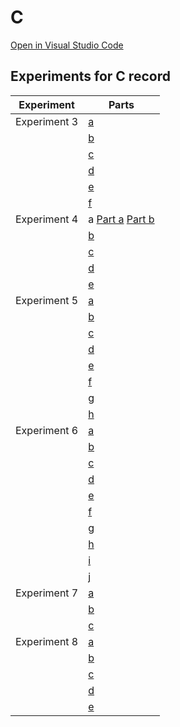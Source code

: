 # C


[Open in Visual Studio Code](https://vscode.dev/github/chileau/C)

## Experiments for C record


| Experiment                                                                                                                                | Parts                                                  |
| -------------------------------------------------------------------------------------------------------------------------------------- | ------------------------------------------------------- |
| Experiment 3| [a](https://github.com/chileau/C/blob/master/add.c)|
|| [b](https://github.com/chileau/C/blob/master/area_circle.c)|
|| [c](https://github.com/chileau/C/blob/master/arith_exp.c)|
|| [d](https://github.com/chileau/C/blob/master/tax.c)|
|| [e](https://github.com/chileau/C/blob/master/reverse.c)|
|| [f](https://github.com/chileau/C/blob/master/notes.c)|
|Experiment 4| a [Part a](https://github.com/chileau/C/blob/master/exp4.c) [Part b](https://github.com/chileau/C/blob/master/exp4b.c)|
|| [b](https://github.com/chileau/C/blob/master/quad.c)|
|| [c](https://github.com/chileau/C/blob/master/triangle.c)|
|| [d](https://github.com/chileau/C/blob/master/maxthree.c)|
|| [e](https://github.com/chileau/C/blob/master/bill.c)|
| Experiment 5| [a](https://github.com/chileau/C/blob/master/mult2.c)|
|| [b](https://github.com/chileau/C/blob/master/squaretable.c)|
|| [c](https://github.com/chileau/C/blob/master/sum_srs.c)|
|| [d](https://github.com/chileau/C/blob/master/max_srs.c)|
|| [e](https://github.com/chileau/C/blob/master/avg_srs.c)|
|| [f](https://github.com/chileau/C/blob/master/sq_sum.c)|
|| [g](https://github.com/chileau/C/blob/master/pow_2.c)|
|| [h](https://github.com/chileau/C/blob/master/fact.c)|
| Experiment 6| [a](https://github.com/chileau/C/blob/master/dig_do_wh.c)|
|| [b](https://github.com/chileau/C/blob/master/fizzbuzz.c)|
|| [c](https://github.com/chileau/C/blob/master/for_fact.c)|
|| [d](https://github.com/chileau/C/blob/master/fibonacci.c)|
|| [e](https://github.com/chileau/C/blob/master/fib_qts.c)|
|| [f](https://github.com/chileau/C/blob/master/earnings.c)|
|| [g](https://github.com/chileau/C/blob/master/rect_star.c)|
|| [h](https://github.com/chileau/C/blob/master/star_triangle.c)|
|| [i](https://github.com/chileau/C/blob/master/floyd.c)|
|| [j](https://github.com/chileau/C/blob/master/prime_check.c)|
| Experiment 7| [a](https://github.com/chileau/C/blob/master/arm_check.c)|
|| [b](https://github.com/chileau/C/blob/master/perf_square.c)|
|| [c](https://github.com/chileau/C/blob/master/for_while_prime.c)|
| Experiment 8| [a](https://github.com/chileau/C/blob/master/real_sq.c)|
|| [b](https://github.com/chileau/C/blob/master/even_odd_check.c)|
|| [c](https://github.com/chileau/C/blob/master/fun_prime.c)|
|| [d](https://github.com/chileau/C/blob/master/expression.c)|
|| [e](https://github.com/chileau/C/blob/master/fact_recur.c)|
